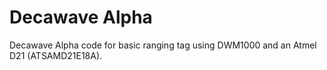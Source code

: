 Decawave Alpha
==============

Decawave Alpha code for basic ranging tag using DWM1000 and an Atmel D21 (ATSAMD21E18A).